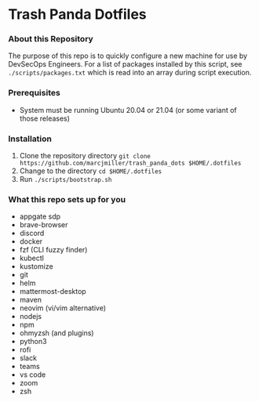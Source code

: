 # Trash Panda Dotfiles

### About this Repository
The purpose of this repo is to quickly configure a new machine for use by DevSecOps Engineers. For a list of packages installed by this script, see `./scripts/packages.txt` which is read into an array during script execution.

### Prerequisites
- System must be running Ubuntu 20.04 or 21.04 (or some variant of those releases)

### Installation
1. Clone the repository  directory
```git clone https://github.com/marcjmiller/trash_panda_dots $HOME/.dotfiles```
2. Change to the directory
```cd $HOME/.dotfiles```
3. Run
```./scripts/bootstrap.sh```

### What this repo sets up for you
- appgate sdp
- brave-browser
- discord
- docker
- fzf (CLI fuzzy finder)
- kubectl
- kustomize
- git
- helm
- mattermost-desktop
- maven
- neovim (vi/vim alternative)
- nodejs
- npm
- ohmyzsh (and plugins)
- python3
- rofi
- slack
- teams
- vs code
- zoom
- zsh

